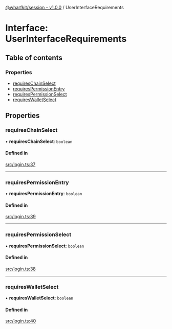 [@wharfkit/session - v1.0.0](/docs/testREADME.md) / UserInterfaceRequirements

# Interface: UserInterfaceRequirements

## Table of contents

### Properties

- [requiresChainSelect](/docs/testinterfaces/UserInterfaceRequirements.md#requireschainselect)
- [requiresPermissionEntry](/docs/testinterfaces/UserInterfaceRequirements.md#requirespermissionentry)
- [requiresPermissionSelect](/docs/testinterfaces/UserInterfaceRequirements.md#requirespermissionselect)
- [requiresWalletSelect](/docs/testinterfaces/UserInterfaceRequirements.md#requireswalletselect)

## Properties

### requiresChainSelect

• **requiresChainSelect**: `boolean`

#### Defined in

[src/login.ts:37](https://github.com/wharfkit/session/blob/3f0b05c/src/login.ts#L37)

___

### requiresPermissionEntry

• **requiresPermissionEntry**: `boolean`

#### Defined in

[src/login.ts:39](https://github.com/wharfkit/session/blob/3f0b05c/src/login.ts#L39)

___

### requiresPermissionSelect

• **requiresPermissionSelect**: `boolean`

#### Defined in

[src/login.ts:38](https://github.com/wharfkit/session/blob/3f0b05c/src/login.ts#L38)

___

### requiresWalletSelect

• **requiresWalletSelect**: `boolean`

#### Defined in

[src/login.ts:40](https://github.com/wharfkit/session/blob/3f0b05c/src/login.ts#L40)
